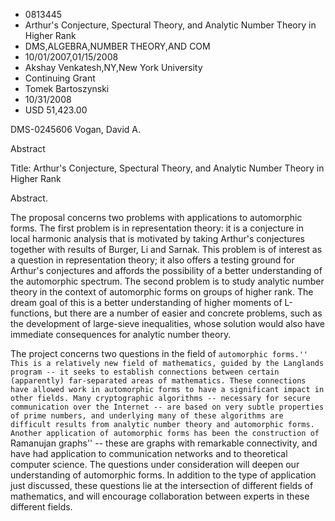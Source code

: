 
* 0813445
* Arthur's Conjecture, Spectural Theory, and Analytic Number Theory in Higher Rank
* DMS,ALGEBRA,NUMBER THEORY,AND COM
* 10/01/2007,01/15/2008
* Akshay Venkatesh,NY,New York University
* Continuing Grant
* Tomek Bartoszynski
* 10/31/2008
* USD 51,423.00

DMS-0245606 Vogan, David A.

Abstract

Title: Arthur's Conjecture, Spectural Theory, and Analytic Number Theory in
Higher Rank

Abstract.

The proposal concerns two problems with applications to automorphic forms. The
first problem is in representation theory: it is a conjecture in local harmonic
analysis that is motivated by taking Arthur's conjectures together with results
of Burger, Li and Sarnak. This problem is of interest as a question in
representation theory; it also offers a testing ground for Arthur's conjectures
and affords the possibility of a better understanding of the automorphic
spectrum. The second problem is to study analytic number theory in the context
of automorphic forms on groups of higher rank. The dream goal of this is a
better understanding of higher moments of L-functions, but there are a number of
easier and concrete problems, such as the development of large-sieve
inequalities, whose solution would also have immediate consequences for analytic
number theory.

The project concerns two questions in the field of ``automorphic forms.'' This
is a relatively new field of mathematics, guided by the Langlands program -- it
seeks to establish connections between certain (apparently) far-separated areas
of mathematics. These connections have allowed work in automorphic forms to have
a significant impact in other fields. Many cryptographic algorithms -- necessary
for secure communication over the Internet -- are based on very subtle
properties of prime numbers, and underlying many of these algorithms are
difficult results from analytic number theory and automorphic forms. Another
application of automorphic forms has been the construction of ``Ramanujan
graphs'' -- these are graphs with remarkable connectivity, and have had
application to communication networks and to theoretical computer science. The
questions under consideration will deepen our understanding of automorphic
forms. In addition to the type of application just discussed, these questions
lie at the intersection of different fields of mathematics, and will encourage
collaboration between experts in these different fields.
